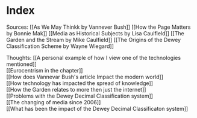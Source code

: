 # Index

Sources:
[[As We May Thinkk by Vannever Bush]]
[[How the Page Matters by Bonnie Mak]]
[[Media as Historical Subjects by Lisa Caulfield]]
[[The Garden and the Stream by Mike Caulfield]]
[[The Origins of the Dewey Classification Scheme by Wayne Wiegard]]

Thoughts:
[[A personal example of how I view one of the technologies mentioned]]  
[[Eurocentrism in the chapter]]  
[[How does Vannevar Bush's article Impact the modern world]]  
[[How technology has impacted the spread of knowledge]]  
[[How the Garden relates to more then just the internet]]  
[[Problems with the Dewey Decimal Classification system]]  
[[The changing of media since 2006]]  
[[What has been the impact of the Dewey Decimal Classificaton system]]  
